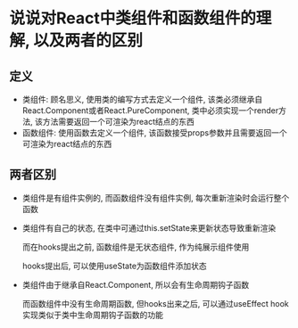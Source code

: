 # 说说对React中类组件和函数组件的理解, 以及两者的区别

## 定义

- 类组件:  顾名思义, 使用类的编写方式去定义一个组件, 该类必须继承自React.Component或者React.PureComponent, 类中必须实现一个render方法, 该方法需要返回一个可渲染为react结点的东西
- 函数组件: 使用函数去定义一个组件, 该函数接受props参数并且需要返回一个可渲染为react结点的东西

## 两者区别

- 类组件是有组件实例的, 而函数组件没有组件实例, 每次重新渲染时会运行整个函数

- 类组件有自己的状态, 在类中可通过this.setState来更新状态导致重新渲染

  而在hooks提出之前, 函数组件是无状态组件, 作为纯展示组件使用

  hooks提出后, 可以使用useState为函数组件添加状态

- 类组件由于继承自React.Component, 所以会有生命周期钩子函数

   而函数组件中没有生命周期函数, 但hooks出来之后, 可以通过useEffect hook实现类似于类中生命周期钩子函数的功能